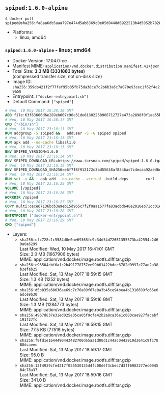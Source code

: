 ## `spiped:1.6.0-alpine`

```console
$ docker pull spiped@sha256:fa8aa6db5aaa797e474d5ab6369c0e05d0448d6922513b4d5052b7828daafffe
```

-	Platforms:
	-	linux; amd64

### `spiped:1.6.0-alpine` - linux; amd64

-	Docker Version: 17.04.0-ce
-	Manifest MIME: `application/vnd.docker.distribution.manifest.v2+json`
-	Total Size: **3.3 MB (3331883 bytes)**  
	(compressed transfer size, not on-disk size)
-	Image ID: `sha256:359db421f2f77fef95b35fb75da38ce7c2b6b3a6c7a070e93cec1f62f4e29a58`
-	Entrypoint: `["docker-entrypoint.sh"]`
-	Default Command: `["spiped"]`

```dockerfile
# Wed, 10 May 2017 16:38:16 GMT
ADD file:63f63606d6e289eb607c90e31de81802258906712727e473a2898f0f1ae55bb5 in / 
# Wed, 10 May 2017 16:38:17 GMT
CMD ["/bin/sh"]
# Wed, 10 May 2017 23:16:11 GMT
RUN addgroup -S spiped &&	adduser -S -G spiped spiped
# Wed, 10 May 2017 23:16:13 GMT
RUN apk add --no-cache libssl1.0
# Wed, 10 May 2017 23:16:13 GMT
ENV SPIPED_VERSION=1.6.0
# Wed, 10 May 2017 23:16:14 GMT
ENV SPIPED_DOWNLOAD_URL=https://www.tarsnap.com/spiped/spiped-1.6.0.tgz
# Wed, 10 May 2017 23:16:15 GMT
ENV SPIPED_DOWNLOAD_SHA256=e6f7f8f912172c3ad55638af8346ae7c4ecaa92aed6d3fb60f2bda4359cba1e4
# Wed, 10 May 2017 23:16:24 GMT
RUN set -x &&	apk add --no-cache --virtual .build-deps 		curl 		gcc 		make 		musl-dev 		openssl-dev 		tar &&	curl -fsSL "$SPIPED_DOWNLOAD_URL" -o spiped.tar.gz &&	echo "$SPIPED_DOWNLOAD_SHA256 *spiped.tar.gz" |sha256sum -c - &&	mkdir -p /usr/local/src/spiped &&	tar xzf "spiped.tar.gz" -C /usr/local/src/spiped --strip-components=1 &&	rm "spiped.tar.gz" &&	CC=gcc make -C /usr/local/src/spiped &&	make -C /usr/local/src/spiped install &&	rm -rf /usr/local/src/spiped &&	apk del .build-deps
# Wed, 10 May 2017 23:16:25 GMT
VOLUME [/spiped]
# Wed, 10 May 2017 23:16:26 GMT
WORKDIR /spiped
# Wed, 10 May 2017 23:16:27 GMT
COPY multi:cece67136bcb3e9eb15d965c7f2f0aa1577fa83acbd640e2016eb71cc01e0cfa in /usr/local/bin/ 
# Wed, 10 May 2017 23:16:28 GMT
ENTRYPOINT ["docker-entrypoint.sh"]
# Wed, 10 May 2017 23:16:29 GMT
CMD ["spiped"]
```

-	Layers:
	-	`sha256:cfc728c1c5584d8e0ae69368fc9c34d54d72651355573ba42554c2469a0a6299`  
		Last Modified: Wed, 10 May 2017 16:41:01 GMT  
		Size: 2.0 MB (1967906 bytes)  
		MIME: application/vnd.docker.image.rootfs.diff.tar.gzip
	-	`sha256:c93504cbf6a1c2b491778757ee99b61422bdcc6782d9997c77ae2a38b3efab25`  
		Last Modified: Sat, 13 May 2017 18:59:15 GMT  
		Size: 1.3 KB (1252 bytes)  
		MIME: application/vnd.docker.image.rootfs.diff.tar.gzip
	-	`sha256:d5b835e60636ae69c7c76a09f67e0a3b45ce94bea4b1316699fc66e0adce9b30`  
		Last Modified: Sat, 13 May 2017 18:59:16 GMT  
		Size: 1.3 MB (1284773 bytes)  
		MIME: application/vnd.docker.image.rootfs.diff.tar.gzip
	-	`sha256:4967d837e31ed025e35ca05f0cfe42b2a8ca36e1c683cae927facabf191f27fc`  
		Last Modified: Sat, 13 May 2017 18:59:15 GMT  
		Size: 77.5 KB (77516 bytes)  
		MIME: application/vnd.docker.image.rootfs.diff.tar.gzip
	-	`sha256:f9fd1e1644490443482700d65aa1d00d1c44ac0442919d2641c9fc7888dcaeec`  
		Last Modified: Sat, 13 May 2017 18:59:17 GMT  
		Size: 95.0 B  
		MIME: application/vnd.docker.image.rootfs.diff.tar.gzip
	-	`sha256:13f4939cfe4217f055530135d4fc08d6f3cbec7d3ff6982277ec094584c78a37`  
		Last Modified: Sat, 13 May 2017 18:59:16 GMT  
		Size: 341.0 B  
		MIME: application/vnd.docker.image.rootfs.diff.tar.gzip

